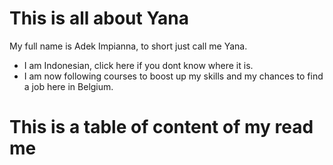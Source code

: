 # This is all about Yana

My full name is Adek Impianna, to short just call me Yana.
* I am Indonesian, click here if you dont know where it is. 
* I am now following courses to boost up my skills and my chances to find a job here in Belgium.

# This is a table of content of my read me